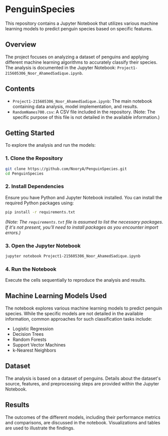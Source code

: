 # PenguinSpecies

This repository contains a Jupyter Notebook that utilizes various machine learning models to predict penguin species based on specific features.

## Overview

The project focuses on analyzing a dataset of penguins and applying different machine learning algorithms to accurately classify their species. The analysis is documented in the Jupyter Notebook: `Project1-215605306_Noor_AhamedSadique.ipynb`.

## Contents

- `Project1-215605306_Noor_AhamedSadique.ipynb`: The main notebook containing data analysis, model implementation, and results.
- `RandomNames700.csv`: A CSV file included in the repository. (Note: The specific purpose of this file is not detailed in the available information.)

## Getting Started

To explore the analysis and run the models:

### 1. Clone the Repository
```bash
git clone https://github.com/NooryA/PenguinSpecies.git
cd PenguinSpecies
```

### 2. Install Dependencies
Ensure you have Python and Jupyter Notebook installed. You can install the required Python packages using:
```bash
pip install -r requirements.txt
```
*(Note: The `requirements.txt` file is assumed to list the necessary packages. If it's not present, you'll need to install packages as you encounter import errors.)*

### 3. Open the Jupyter Notebook
```bash
jupyter notebook Project1-215605306_Noor_AhamedSadique.ipynb
```

### 4. Run the Notebook
Execute the cells sequentially to reproduce the analysis and results.

## Machine Learning Models Used

The notebook explores various machine learning models to predict penguin species. While the specific models are not detailed in the available information, common approaches for such classification tasks include:

- Logistic Regression
- Decision Trees
- Random Forests
- Support Vector Machines
- k-Nearest Neighbors

## Dataset

The analysis is based on a dataset of penguins. Details about the dataset's source, features, and preprocessing steps are provided within the Jupyter Notebook.

## Results

The outcomes of the different models, including their performance metrics and comparisons, are discussed in the notebook. Visualizations and tables are used to illustrate the findings.
